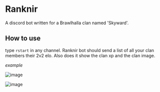 # Ranknir
A discord bot written for a Brawlhalla clan named 'Skyward'.

## How to use
type `rstart` in any channel. Ranknir bot should send a list of all your clan members their 2v2 elo. Also does it show the clan xp and the clan image.

*example*

![image](https://user-images.githubusercontent.com/74303221/174410412-f7fc56e3-2f4c-44dc-b3f8-e4bf2a9f4459.png)

![image](https://user-images.githubusercontent.com/74303221/174410441-b2f92f5c-a8e5-435e-9d28-b413c12c085f.png)
